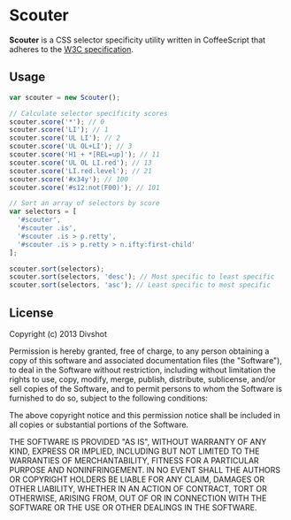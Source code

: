 # Scouter

**Scouter** is a CSS selector specificity utility written in CoffeeScript that adheres to the [W3C specification](http://www.w3.org/TR/CSS21/cascade.html#specificity).

## Usage

```javascript
var scouter = new Scouter();

// Calculate selector specificity scores
scouter.score('*'); // 0
scouter.score('LI'); // 1
scouter.score('UL LI'); // 2
scouter.score('UL OL+LI'); // 3
scouter.score('H1 + *[REL=up]'); // 11
scouter.score('UL OL LI.red'); // 13
scouter.score('LI.red.level'); // 21
scouter.score('#x34y'); // 100
scouter.score('#s12:not(F00)'); // 101

// Sort an array of selectors by score
var selectors = [
  '#scouter',
  '#scouter .is',
  '#scouter .is > p.retty',
  '#scouter .is > p.retty > n.ifty:first-child'
];

scouter.sort(selectors);
scouter.sort(selectors, 'desc'); // Most specific to least specific
scouter.sort(selectors, 'asc'); // Least specific to most specific
```

## License

Copyright (c) 2013 Divshot

Permission is hereby granted, free of charge, to any person obtaining a copy of this software and associated documentation files (the "Software"), to deal in the Software without restriction, including without limitation the rights to use, copy, modify, merge, publish, distribute, sublicense, and/or sell copies of the Software, and to permit persons to whom the Software is furnished to do so, subject to the following conditions:

The above copyright notice and this permission notice shall be included in all copies or substantial portions of the Software.

THE SOFTWARE IS PROVIDED "AS IS", WITHOUT WARRANTY OF ANY KIND, EXPRESS OR IMPLIED, INCLUDING BUT NOT LIMITED TO THE WARRANTIES OF MERCHANTABILITY, FITNESS FOR A PARTICULAR PURPOSE AND NONINFRINGEMENT. IN NO EVENT SHALL THE AUTHORS OR COPYRIGHT HOLDERS BE LIABLE FOR ANY CLAIM, DAMAGES OR OTHER LIABILITY, WHETHER IN AN ACTION OF CONTRACT, TORT OR OTHERWISE, ARISING FROM, OUT OF OR IN CONNECTION WITH THE SOFTWARE OR THE USE OR OTHER DEALINGS IN THE SOFTWARE.
